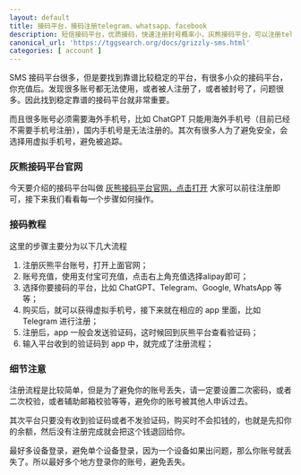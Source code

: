 ```yaml
---
layout: default
title: 接码平台，接码注册telegram、whatsapp、facebook
description: 短信接码平台，优质接码，快速注册封号概率小，灰熊接码平台，可以注册telegram、whatsapp、facebook、tinder、amazon、tiktok和谷歌相关服务。
canonical_url: 'https://tggsearch.org/docs/grizzly-sms.html'
categories: [ account ]
---
```

SMS 接码平台很多，但是要找到靠谱比较稳定的平台，有很多小众的接码平台，你充值后。发现很多账号都无法使用，或者被人注册了，或者被封号了，问题很多。因此找到稳定靠谱的接码平台就非常重要。

而且很多账号必须需要海外手机号，比如 ChatGPT 只能用海外手机号（目前已经不需要手机号注册），国内手机号是无法注册的。其次有很多人为了避免安全，会选择用虚拟手机号，避免被追踪。
### 灰熊接码平台官网
今天要介绍的接码平台叫做 [灰熊接码平台官网，点击打开](./302.html?target=https://grizzlysms.com/cn/registration?r=835900) 大家可以前往注册即可，接下来我们看看每一个步骤如何操作。

### 接码教程
这里的步骤主要分为以下几大流程

1. 注册灰熊平台账号，打开上面官网；
2. 账号充值，使用支付宝可充值，点击右上角充值选择alipay即可；
3. 选择你要接码的平台，比如 ChatGPT、Telegram、Google, WhatsApp 等等；
4. 购买后，就可以获得虚拟手机号，接下来就在相应的 app 里面，比如 Telegram 进行注册；
5. 注册后，app 一般会发送验证码，这时候回到灰熊平台查看验证码；
6. 输入平台收到的验证码到 app 中，就完成了注册流程；

### 细节注意
注册流程是比较简单，但是为了避免你的账号丢失，请一定要设置二次密码，或者二次校验，或者辅助邮箱校验等等，避免你的账号被其他人申诉过去。

其次平台只要没有收到验证码或者不发验证码，购买时不会扣钱的，也就是先扣你的余额，然后没有注册完成就会把这个钱退回给你。

最好多设备登录，避免单个设备登录，因为一个设备如果出问题，那么你账号就丢失了。所以最好多个地方登录你的账号，避免丢失。